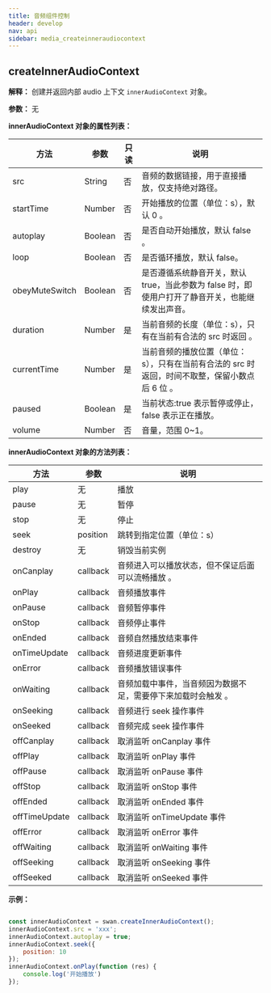 ```yaml
---
title: 音频组件控制
header: develop
nav: api
sidebar: media_createinneraudiocontext
---
```




createInnerAudioContext
---
**解释：** 创建并返回内部 audio 上下文 `innerAudioContext` 对象。

**参数：** 无

**innerAudioContext 对象的属性列表：**

|方法 | 参数 | 只读 |说明 |
|---- | ---- | ---- | ---- |
|src |String | 否 |音频的数据链接，用于直接播放，仅支持绝对路径。|
|startTime |Number | 否 | 开始播放的位置（单位：s），默认 0 。|
|autoplay |Boolean| 否 |是否自动开始播放，默认 false 。|
|loop |Boolean |否 |是否循环播放，默认 false。 |
|obeyMuteSwitch |Boolean |否 |是否遵循系统静音开关，默认 true，当此参数为 false 时，即使用户打开了静音开关，也能继续发出声音。|
|duration |Number |是 |当前音频的长度（单位：s），只有在当前有合法的 src 时返回 。|
|currentTime |Number |是 |当前音频的播放位置（单位：s），只有在当前有合法的 src 时返回，时间不取整，保留小数点后 6 位 。|
|paused |Boolean |是 |当前状态:true 表示暂停或停止，false 表示正在播放。 |
|volume |Number |否 |音量，范围 0~1。 |

**innerAudioContext 对象的方法列表：**

|方法 | 参数 | 说明 |
|---- | ---- | ---- |
|play | 无 | 播放 |
|pause | 无 | 暂停 |
|stop | 无 | 停止 |
|seek | position | 跳转到指定位置（单位：s）|
|destroy | 无 | 销毁当前实例 |
|onCanplay | callback | 音频进入可以播放状态，但不保证后面可以流畅播放 。|
|onPlay | callback | 音频播放事件 |
|onPause | callback | 音频暂停事件 |
|onStop | callback | 音频停止事件 |
|onEnded | callback | 音频自然播放结束事件 |
|onTimeUpdate | callback | 音频进度更新事件 |
|onError | callback | 音频播放错误事件 |
|onWaiting | callback | 音频加载中事件，当音频因为数据不足，需要停下来加载时会触发 。|
|onSeeking | callback | 音频进行 seek 操作事件 |
|onSeeked | callback | 音频完成 seek 操作事件 |
|offCanplay | callback | 取消监听 onCanplay 事件 |
|offPlay | callback | 取消监听 onPlay 事件 |
|offPause | callback | 取消监听 onPause 事件 |
|offStop | callback | 取消监听 onStop 事件 |
|offEnded | callback | 取消监听 onEnded 事件 |
|offTimeUpdate | callback | 取消监听 onTimeUpdate 事件 |
|offError | callback | 取消监听 onError 事件 |
|offWaiting | callback | 取消监听 onWaiting 事件 |
|offSeeking | callback | 取消监听 onSeeking 事件 |
|offSeeked | callback | 取消监听 onSeeked 事件 |

**示例：**

```javascript

const innerAudioContext = swan.createInnerAudioContext();
innerAudioContext.src = 'xxx';
innerAudioContext.autoplay = true;
innerAudioContext.seek({
    position: 10
});
innerAudioContext.onPlay(function (res) {
    console.log('开始播放')
});

```
